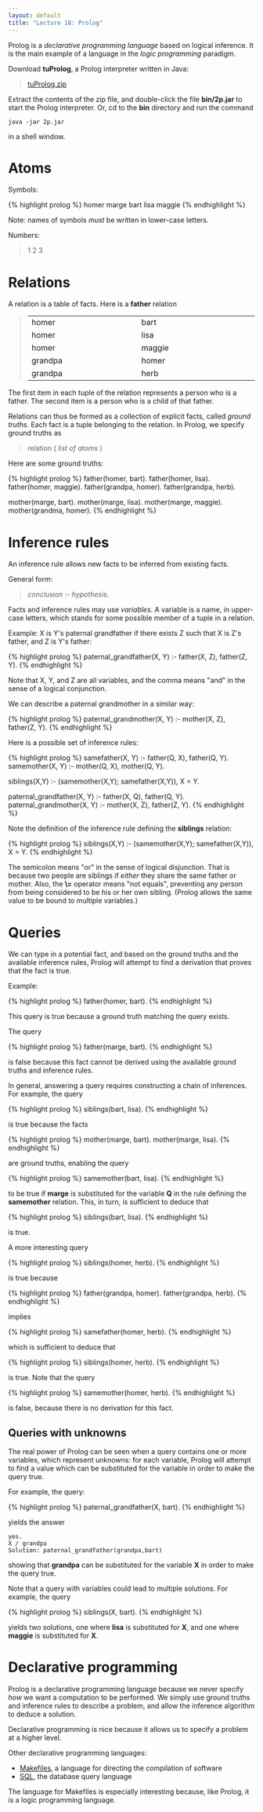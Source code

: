 ```yaml
---
layout: default
title: "Lecture 18: Prolog"
---
```


Prolog is a *declarative programming language* based on logical inference. It is the main example of a language in the *logic programming* paradigm.

Download **tuProlog**, a Prolog interpreter written in Java:

> [tuProlog.zip](../resources/tuProlog.zip)

Extract the contents of the zip file, and double-click the file **bin/2p.jar** to start the Prolog interpreter. Or, cd to the **bin** directory and run the command

    java -jar 2p.jar

in a shell window.

Atoms
=====

Symbols:

{% highlight prolog %}
homer
marge
bart
lisa
maggie
{% endhighlight %}

Note: names of symbols *must* be written in lower-case letters.

Numbers:

> 1 2 3

Relations
=========

A relation is a table of facts. Here is a **father** relation

> <table>
> <col width="13%" />
> <col width="15%" />
> <tbody>
> <tr class="odd">
> <td align="left">homer</td>
> <td align="left">bart</td>
> </tr>
> <tr class="even">
> <td align="left">homer</td>
> <td align="left">lisa</td>
> </tr>
> <tr class="odd">
> <td align="left">homer</td>
> <td align="left">maggie</td>
> </tr>
> <tr class="even">
> <td align="left">grandpa</td>
> <td align="left">homer</td>
> </tr>
> <tr class="odd">
> <td align="left">grandpa</td>
> <td align="left">herb</td>
> </tr>
> </tbody>
> </table>

The first item in each tuple of the relation represents a person who is a father. The second item is a person who is a child of that father.

Relations can thus be formed as a collection of explicit facts, called *ground truths*. Each fact is a tuple belonging to the relation. In Prolog, we specify ground truths as

> relation ( *list of atoms* )

Here are some ground truths:

{% highlight prolog %}
father(homer, bart).
father(homer, lisa).
father(homer, maggie).
father(grandpa, homer).
father(grandpa, herb).

mother(marge, bart).
mother(marge, lisa).
mother(marge, maggie).
mother(grandma, homer).
{% endhighlight %}

Inference rules
===============

An inference rule allows new facts to be inferred from existing facts.

General form:

> *conclusion* :- *hypothesis*.

Facts and inference rules may use *variables*. A variable is a name, in upper-case letters, which stands for some possible member of a tuple in a relation.

Example: X is Y's paternal grandfather if there exists Z such that X is Z's father, and Z is Y's father:

{% highlight prolog %}
paternal_grandfather(X, Y) :- father(X, Z), father(Z, Y).
{% endhighlight %}

Note that X, Y, and Z are all variables, and the comma means "and" in the sense of a logical conjunction.

We can describe a paternal grandmother in a similar way:

{% highlight prolog %}
paternal_grandmother(X, Y) :- mother(X, Z), father(Z, Y).
{% endhighlight %}

Here is a possible set of inference rules:

{% highlight prolog %}
samefather(X, Y) :- father(Q, X), father(Q, Y).
samemother(X, Y) :- mother(Q, X), mother(Q, Y).

siblings(X,Y) :- (samemother(X,Y); samefather(X,Y)), X \= Y.

paternal_grandfather(X, Y) :- father(X, Q), father(Q, Y).
paternal_grandmother(X, Y) :- mother(X, Z), father(Z, Y).
{% endhighlight %}

Note the definition of the inference rule defining the **siblings** relation:

{% highlight prolog %}
siblings(X,Y) :- (samemother(X,Y); samefather(X,Y)), X \= Y.
{% endhighlight %}

The semicolon means "or" in the sense of logical disjunction. That is because two people are siblings if *either* they share the same father or mother.  Also, the **\\=** operator means "not equals", preventing any person from being considered to be his or her own sibling.  (Prolog allows the same value to be bound to multiple variables.)

Queries
=======

We can type in a potential fact, and based on the ground truths and the available inference rules, Prolog will attempt to find a derivation that proves that the fact is true.

Example:

{% highlight prolog %}
father(homer, bart).
{% endhighlight %}

This query is true because a ground truth matching the query exists.

The query

{% highlight prolog %}
father(marge, bart).
{% endhighlight %}

is false because this fact cannot be derived using the available ground truths and inference rules.

In general, answering a query requires constructing a chain of inferences. For example, the query

{% highlight prolog %}
siblings(bart, lisa).
{% endhighlight %}

is true because the facts

{% highlight prolog %}
mother(marge, bart).
mother(marge, lisa).
{% endhighlight %}

are ground truths, enabling the query

{% highlight prolog %}
samemother(bart, lisa).
{% endhighlight %}

to be true if **marge** is substituted for the variable **Q** in the rule defining the **samemother** relation. This, in turn, is sufficient to deduce that

{% highlight prolog %}
siblings(bart, lisa).
{% endhighlight %}

is true.

A more interesting query

{% highlight prolog %}
siblings(homer, herb).
{% endhighlight %}

is true because

{% highlight prolog %}
father(grandpa, homer).
father(grandpa, herb).
{% endhighlight %}

implies

{% highlight prolog %}
samefather(homer, herb).
{% endhighlight %}

which is sufficient to deduce that

{% highlight prolog %}
siblings(homer, herb).
{% endhighlight %}

is true. Note that the query

{% highlight prolog %}
samemother(homer, herb).
{% endhighlight %}

is false, because there is no derivation for this fact.

Queries with unknowns
---------------------

The real power of Prolog can be seen when a query contains one or more variables, which represent unknowns: for each variable, Prolog will attempt to find a value which can be substituted for the variable in order to make the query true.

For example, the query:

{% highlight prolog %}
paternal_grandfather(X, bart).
{% endhighlight %}

yields the answer

    yes.
    X / grandpa
    Solution: paternal_grandfather(grandpa,bart)

showing that **grandpa** can be substituted for the variable **X** in order to make the query true.

Note that a query with variables could lead to multiple solutions.  For example, the query

{% highlight prolog %}
siblings(X, bart).
{% endhighlight %}

yields two solutions, one where **lisa** is substituted for **X**, and one where **maggie** is substituted for **X**.

Declarative programming
=======================

Prolog is a declarative programming language because we never specify *how* we want a computation to be performed. We simply use ground truths and inference rules to describe a problem, and allow the inference algorithm to deduce a solution.

Declarative programming is nice because it allows us to specify a problem at a higher level.

Other declarative programming languages:

-   [Makefiles](http://en.wikipedia.org/wiki/Makefile), a language for directing the compilation of software
-   [SQL](http://en.wikipedia.org/wiki/Sql), the database query language

The language for Makefiles is especially interesting because, like Prolog, it is a logic programming language.
